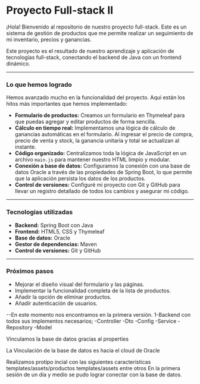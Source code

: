

# Proyecto Full-stack II

¡Hola! Bienvenido al repositorio de nuestro proyecto full-stack. Este es un sistema de gestión de productos que me permite realizar un seguimiento de mi inventario, precios y ganancias.

Este proyecto es el resultado de nuestro aprendizaje y aplicación de tecnologías full-stack, conectando el backend de Java con un frontend dinámico.

---

### Lo que hemos logrado

Hemos avanzado mucho en la funcionalidad del proyecto. Aquí están los hitos más importantes que hemos implementado:

* **Formulario de productos:** Creamos un formulario en Thymeleaf para que puedas agregar y editar productos de forma sencilla.
* **Cálculo en tiempo real:** Implementamos una lógica de cálculo de ganancias automáticas en el formulario. Al ingresar el precio de compra, precio de venta y stock, la ganancia unitaria y total se actualizan al instante.
* **Código organizado:** Centralizamos toda la lógica de JavaScript en un archivo `main.js` para mantener nuestro HTML limpio y modular.
* **Conexión a base de datos:** Configuramos la conexión con una base de datos Oracle a través de las propiedades de Spring Boot, lo que permite que la aplicación persista los datos de los productos.
* **Control de versiones:** Configuré mi proyecto con Git y GitHub para llevar un registro detallado de todos los cambios y asegurar mi código.

---

### Tecnologías utilizadas

* **Backend:** Spring Boot con Java
* **Frontend:** HTML5, CSS y Thymeleaf
* **Base de datos:** Oracle
* **Gestor de dependencias:** Maven
* **Control de versiones:** Git y GitHub

---

### Próximos pasos

* Mejorar el diseño visual del formulario y las páginas.
* Implementar la funcionalidad completa de la lista de productos.
* Añadir la opción de eliminar productos.
* Añadir autenticación de usuarios.


--En este momento nos encontramos en la primera versión.
1-Backend con todos sus implementos necesarios;
-Controller
-Dto
-Config
-Service 
-Repository 
-Model

Vinculamos la base de datos gracias al properties

La Vinculación de la base de datos es hacia el cloud de Oracle

Realizamos protipo incial con las siguientes características 
templates/assets/productos
templates/assets
entre otros
En la primera sesión de un día y medio se pudo lograr conectar con la base de datos.
